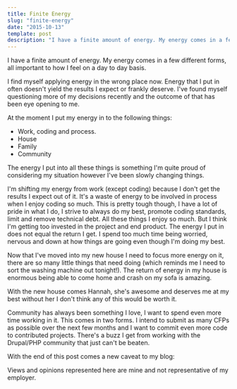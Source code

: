 ```yaml
---
title: Finite Energy
slug: "finite-energy"
date: "2015-10-13"
template: post
description: "I have a finite amount of energy. My energy comes in a few different forms, all important to how I feel on a day to day basis."
---
```

I have a finite amount of energy. My energy comes in a few different forms, all important to how I feel on a day to day basis.

I find myself applying energy in the wrong place now. Energy that I put in often doesn't yield the results I expect or frankly deserve. I've found myself questioning more of my decisions recently and the outcome of that has been eye opening to me.

At the moment I put my energy in to the following things:

* Work, coding and process.
* House
* Family
* Community

The energy I put into all these things is something I'm quite proud of considering my situation however I've been slowly changing things.

I'm shifting my energy from work (except coding) because I don't get the results I expect out of it. It's a waste of energy to be involved in process when I enjoy coding so much. This is pretty tough though, I have a lot of pride in what I do, I strive to always do my best, promote coding standards, limit and remove technical debt. All these things I enjoy so much. But I think I'm getting too invested in the project and end product. The energy I put in does not equal the return I get. I spend too much time being worried, nervous and down at how things are going even though I'm doing my best.

Now that I've moved into my new house I need to focus more energy on it, there are so many little things that need doing (which reminds me I need to sort the washing machine out tonight!). The return of energy in my house is enormous being able to come home and crash on my sofa is amazing.

With the new house comes Hannah, she's awesome and deserves me at my best without her I don't think any of this would be worth it.

Community has always been something I love, I want to spend even more time working in it. This comes in two forms. I intend to submit as many CFPs as possible over the next few months and I want to commit even more code to contributed projects. There's a buzz I get from working with the Drupal/PHP community that just can't be beaten.

With the end of this post comes a new caveat to my blog:

Views and opinions represented here are mine and not representative of my employer.
